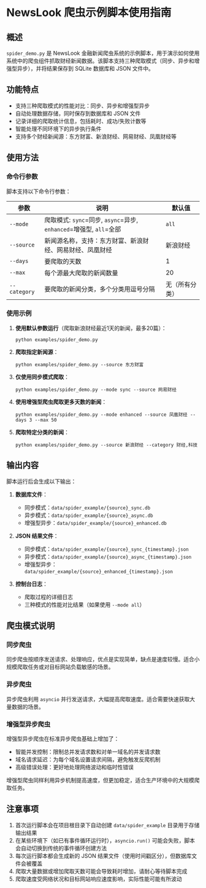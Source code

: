 # NewsLook 爬虫示例脚本使用指南

## 概述

`spider_demo.py` 是 NewsLook 金融新闻爬虫系统的示例脚本，用于演示如何使用系统中的爬虫组件抓取财经新闻数据。该脚本支持三种爬取模式（同步、异步和增强型异步），并将结果保存到 SQLite 数据库和 JSON 文件中。

## 功能特点

- 支持三种爬取模式的性能对比：同步、异步和增强型异步
- 自动处理数据存储，同时保存到数据库和 JSON 文件
- 记录详细的爬取统计信息，包括耗时、成功/失败计数等
- 智能处理不同环境下的异步执行条件
- 支持多个财经新闻源：东方财富、新浪财经、网易财经、凤凰财经等

## 使用方法

### 命令行参数

脚本支持以下命令行参数：

| 参数 | 说明 | 默认值 |
|------|------|--------|
| `--mode` | 爬取模式: `sync`=同步, `async`=异步, `enhanced`=增强型, `all`=全部 | `all` |
| `--source` | 新闻源名称，支持：东方财富、新浪财经、网易财经、凤凰财经 | 新浪财经 |
| `--days` | 要爬取的天数 | 1 |
| `--max` | 每个源最大爬取的新闻数量 | 20 |
| `--category` | 要爬取的新闻分类，多个分类用逗号分隔 | 无（所有分类） |

### 使用示例

1. **使用默认参数运行**（爬取新浪财经最近1天的新闻，最多20篇）：
   ```
   python examples/spider_demo.py
   ```

2. **爬取指定新闻源**：
   ```
   python examples/spider_demo.py --source 东方财富
   ```

3. **仅使用同步模式爬取**：
   ```
   python examples/spider_demo.py --mode sync --source 网易财经
   ```

4. **使用增强型爬虫爬取更多天数的新闻**：
   ```
   python examples/spider_demo.py --mode enhanced --source 凤凰财经 --days 3 --max 50
   ```

5. **爬取特定分类的新闻**：
   ```
   python examples/spider_demo.py --source 新浪财经 --category 财经,科技
   ```

## 输出内容

脚本运行后会生成以下输出：

1. **数据库文件**：
   - 同步模式：`data/spider_example/{source}_sync.db`
   - 异步模式：`data/spider_example/{source}_async.db`
   - 增强型异步：`data/spider_example/{source}_enhanced.db`

2. **JSON 结果文件**：
   - 同步模式：`data/spider_example/{source}_sync_{timestamp}.json`
   - 异步模式：`data/spider_example/{source}_async_{timestamp}.json`
   - 增强型异步：`data/spider_example/{source}_enhanced_{timestamp}.json`

3. **控制台日志**：
   - 爬取过程的详细日志
   - 三种模式的性能对比结果（如果使用 `--mode all`）

## 爬虫模式说明

### 同步爬虫

同步爬虫按顺序发送请求、处理响应，优点是实现简单，缺点是速度较慢。适合小规模爬取任务或对目标网站负载敏感的场景。

### 异步爬虫

异步爬虫利用 `asyncio` 并行发送请求，大幅提高爬取速度。适合需要快速获取大量数据的场景。

### 增强型异步爬虫

增强型异步爬虫在标准异步爬虫基础上增加了：
- 智能并发控制：限制总并发请求数和对单一域名的并发请求数
- 域名请求延迟：为每个域名设置请求间隔，避免触发反爬机制
- 高级错误处理：更好地处理网络波动和临时性错误

增强型爬虫同样利用异步机制提高速度，但更加稳定，适合生产环境中的大规模爬取任务。

## 注意事项

1. 首次运行脚本会在项目根目录下自动创建 `data/spider_example` 目录用于存储输出结果
2. 在某些环境下（如已有事件循环运行时），`asyncio.run()` 可能会失败，脚本会自动切换到传统的事件循环创建方法
3. 每次运行脚本都会生成新的 JSON 结果文件（使用时间戳区分），但数据库文件会被覆盖
4. 爬取大量数据或增加爬取天数可能会导致耗时增加，请耐心等待脚本完成
5. 爬取速度受网络状况和目标网站响应速度影响，实际性能可能有所波动 